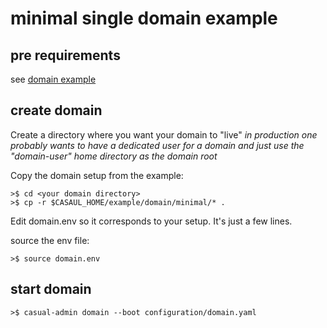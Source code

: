 
# minimal single domain example

## pre requirements

see [domain example]( ../../domain.md)


## create domain

Create a directory where you want your domain to "live" *in production one probably wants to have a dedicated user for a domain and just use the "domain-user" home directory as the domain root*

Copy the domain setup from the example:

    >$ cd <your domain directory>
    >$ cp -r $CASAUL_HOME/example/domain/minimal/* .

Edit domain.env so it corresponds to your setup. It's just a few lines.

source the env file:
     
    >$ source domain.env 

## start domain

    >$ casual-admin domain --boot configuration/domain.yaml





